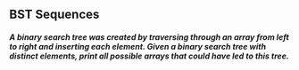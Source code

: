 ## BST Sequences

##### A binary search tree was created by traversing through an array from left to right and inserting each element. Given a binary search tree with distinct elements, print all possible arrays that could have led to this tree.